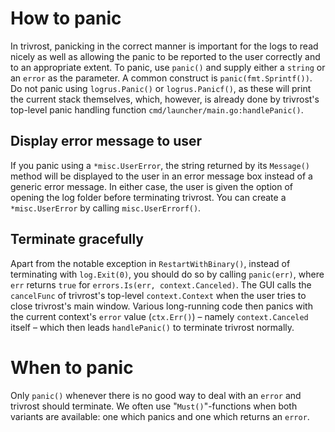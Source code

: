 # How to panic
In trivrost, panicking in the correct manner is important for the logs to read nicely as well as allowing the panic to be reported to the user correctly and to an appropriate extent. To panic, use `panic()` and supply either a `string` or an `error` as the parameter. A common construct is `panic(fmt.Sprintf())`. Do not panic using `logrus.Panic()` or `logrus.Panicf()`, as these will print the current stack themselves, which, however, is already done by trivrost's top-level panic handling function `cmd/launcher/main.go:handlePanic()`.

## Display error message to user
If you panic using a `*misc.UserError`, the string returned by its `Message()` method will be displayed to the user in an error message box instead of a generic error message. In either case, the user is given the option of opening the log folder before terminating trivrost. You can create a `*misc.UserError` by calling `misc.UserErrorf()`.

## Terminate gracefully
Apart from the notable exception in `RestartWithBinary()`, instead of terminating with `log.Exit(0)`, you should do so by calling `panic(err)`, where `err` returns `true` for `errors.Is(err, context.Canceled)`. The GUI calls the `cancelFunc` of trivrost's top-level `context.Context` when the user tries to close trivrost's main window. Various long-running code then panics with the current context's `error` value (`ctx.Err()`) – namely `context.Canceled` itself – which then leads `handlePanic()` to terminate trivrost normally.

# When to panic
Only `panic()` whenever there is no good way to deal with an `error` and trivrost should terminate. We often use "`Must()`"-functions when both variants are available: one which panics and one which returns an `error`.
